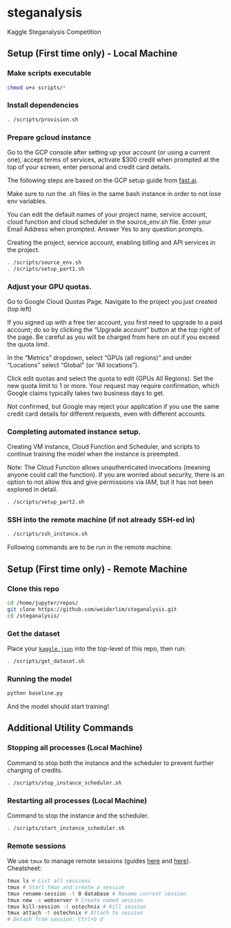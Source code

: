 # steganalysis
Kaggle Steganalysis Competition 

## Setup (First time only) - Local Machine

### Make scripts executable
```bash
chmod u+x scripts/*
```

### Install dependencies
```bash
. /scripts/provision.sh
```

### Prepare gcloud instance
Go to the GCP console after setting up your account (or using a current one), accept terms of services, activate $300 credit when prompted at the top of your screen, enter personal and credit card details. 

The following steps are based on the GCP setup guide from [fast.ai](https://course.fast.ai/start_gcp.html).

Make sure to run the .sh files in the same bash instance in order to not lose env variables.

You can edit the default names of your project name, service account, cloud function and cloud scheduler in the source_env.sh file. Enter your Email Address when prompted. Answer Yes to any question prompts.

Creating the project, service account, enabling billing and API services in the project.

```bash
. /scripts/source_env.sh
. /scripts/setup_part1.sh
```
### Adjust your GPU quotas.
Go to Google Cloud Quotas Page. Navigate to the project you just created (top left)

If you signed up with a free tier account, you first need to upgrade to a paid account; do so by clicking the “Upgrade account” button at the top right of the page. Be careful as you will be charged from here on out if you exceed the quota limit.

In the “Metrics” dropdown, select “GPUs (all regions)” and under “Locations” select “Global” (or “All locations”).

Click edit quotas and select the quota to edit (GPUs All Regions). Set the new quota limit to 1 or more. Your request may require confirmation, which Google claims typically takes two business days to get.

Not confirmed, but Google may reject your application if you use the same credit card details for different requests, even with different accounts. 

### Completing automated instance setup.
Creating VM instance, Cloud Function and Scheduler, and scripts to continue training the model when the instance is preempted. 

Note: The Cloud Function allows unauthenticated invocations (meaning anyone could call the function). If you are worried about security, there is an option to not allow this and give permissions via IAM, but it has not been explored in detail.

```bash
. /scripts/setup_part2.sh
```

### SSH into the remote machine (if not already SSH-ed in)
```bash
. /scripts/ssh_instance.sh
```
Following commands are to be run in the remote machine. 

## Setup (First time only) - Remote Machine

### Clone this repo 
```bash
cd /home/jupyter/repos/
git clone https://github.com/weiderlim/steganalysis.git
cd /steganalysis/
```

### Get the dataset
Place your [`kaggle.json`](https://github.com/Kaggle/kaggle-api#api-credentials) into the top-level of this repo, then run:
```bash
. /scripts/get_dataset.sh
```

### Running the model
```bash
python baseline.py
```
And the model should start training!

## Additional Utility Commands

### Stopping all processes (Local Machine) 
Command to stop both the instance and the scheduler to prevent further charging of credits.
```bash
. /scripts/stop_instance_scheduler.sh
```

### Restarting all processes (Local Machine) 
Command to stop the instance and the scheduler.
```bash
. /scripts/start_instance_scheduler.sh
```

### Remote sessions
We use `tmux` to manage remote sessions (guides [here](https://www.hamvocke.com/blog/a-quick-and-easy-guide-to-tmux/) and [here](https://www.ostechnix.com/tmux-command-examples-to-manage-multiple-terminal-sessions/)). Cheatsheet:
```bash
tmux ls # List all sessions
tmux # Start tmux and create a session
tmux rename-session -t 0 database # Rename current session
tmux new -s webserver # Create named session
tmux kill-session -t ostechnix # Kill session
tmux attach -t ostechnix # Attach to session
# Detach from session: Ctrl+b d
```

